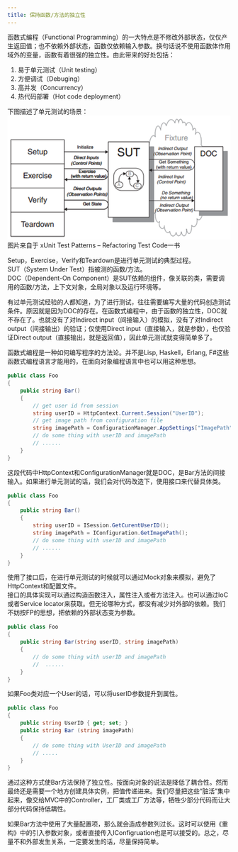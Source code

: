 ```yaml
---
title: 保持函数/方法的独立性
---
```


函数式编程（Functional Programming）的一大特点是不修改外部状态，仅仅产生返回值；也不依赖外部状态，函数仅依赖输入参数。换句话说不使用函数体作用域外的变量，函数有着很强的独立性。由此带来的好处包括：
1. 易于单元测试（Unit testing）
2. 方便调试（Debuging）
3. 高并发（Concurrency）
4. 热代码部署（Hot code deployment）

下图描述了单元测试的场景：  
![SUT-DOC](/images/SUT.png)  
图片来自于 xUnit Test Patterns – Refactoring Test Code一书

Setup，Exercise，Verify和Teardown是进行单元测试的典型过程。  
SUT（System Under Test）指被测的函数/方法。  
DOC（Dependent-On Component）是SUT依赖的组件，像关联的类，需要调用的函数/方法，上下文对象，全局对象以及运行环境等。

有过单元测试经验的人都知道，为了进行测试，往往需要编写大量的代码创造测试条件。原因就是因为DOC的存在。在函数式编程中，由于函数的独立性，DOC就不存在了。也就没有了对Indirect input（间接输入）的模拟，没有了对Indirect output（间接输出）的验证；仅使用Direct input（直接输入，就是参数），也仅验证Direct output（直接输出，就是返回值），因此单元测试就变得简单多了。

函数式编程是一种如何编写程序的方法论。并不是Lisp, Haskell，Erlang, F#这些函数式编程语言才能用的，在面向对象编程语言中也可以用这种思想。
```c#
public class Foo
{
    public string Bar()
    {
        // get user id from session
        string userID = HttpContext.Current.Session("UserID");
        // get image path from configuration file
        string imagePath = ConfigurationManager.AppSettings["ImagePath"];
        // do some thing with userID and imagePath
        // ......
    }
}
```
这段代码中HttpContext和ConfigurationManager就是DOC，是Bar方法的间接输入。如果进行单元测试的话，我们会对代码改造下，使用接口来代替具体类。
```c#
public class Foo
{
    public string Bar()
    {
        string userID = ISession.GetCurentUserID();
        string imagePath = IConfiguration.GetImagePath();
        // do some thing with userID and imagePath
        // ......
    }
}
```
使用了接口后，在进行单元测试的时候就可以通过Mock对象来模拟，避免了HttpContext和配置文件。  
接口的具体实现可以通过构造函数注入，属性注入或者方法注入。也可以通过IoC或者Service locator来获取。但无论哪种方式，都没有减少对外部的依赖。我们不妨按FP的思想，把依赖的外部状态变为参数。
```c#
public class Foo
{
    public string Bar(string userID, string imagePath)
    {
        // do some thing with userID and imagePath
        //  ......
    }
}
```
如果Foo类对应一个User的话，可以将userID参数提升到属性。
```c#
public class Foo
{
    public string UserID { get; set; }
    public string Bar (string imagePath)
    {
        // do some thing with UserID and imagePath
        // .....
    }
}
```
通过这种方式使Bar方法保持了独立性。按面向对象的说法是降低了耦合性。然而最终还是需要一个地方创建具体实例，把值传递进来。我们尽量把这些“脏活”集中起来，像交给MVC中的Controller，工厂类或工厂方法等，牺牲少部分代码而让大部分代码保持低耦性。

如果Bar方法中使用了大量配置项，那么就会造成参数列过长。这时可以使用《重构》中的引入参数对象，或者直接传入IConfigruation也是可以接受的。总之，尽量不和外部发生关系，一定要发生的话，尽量保持简单。